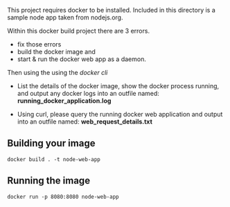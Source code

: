 This project requires docker to be installed. Included in this directory is a sample node app taken from nodejs.org. 

Within this docker build project there are 3 errors. 
- fix those errors
- build the docker image and 
- start & run the docker web app as a daemon. 

Then using the using the *docker cli*
  
- List the details of the docker image, show the docker process running,  and output any docker logs into an outfile named: **running_docker_application.log**
  
- Using curl, please query the running docker web application and output into an outfile named: **web_request_details.txt**

## Building your image
`docker build . -t node-web-app`

## Running the image
`docker run -p 8080:8080 node-web-app`
